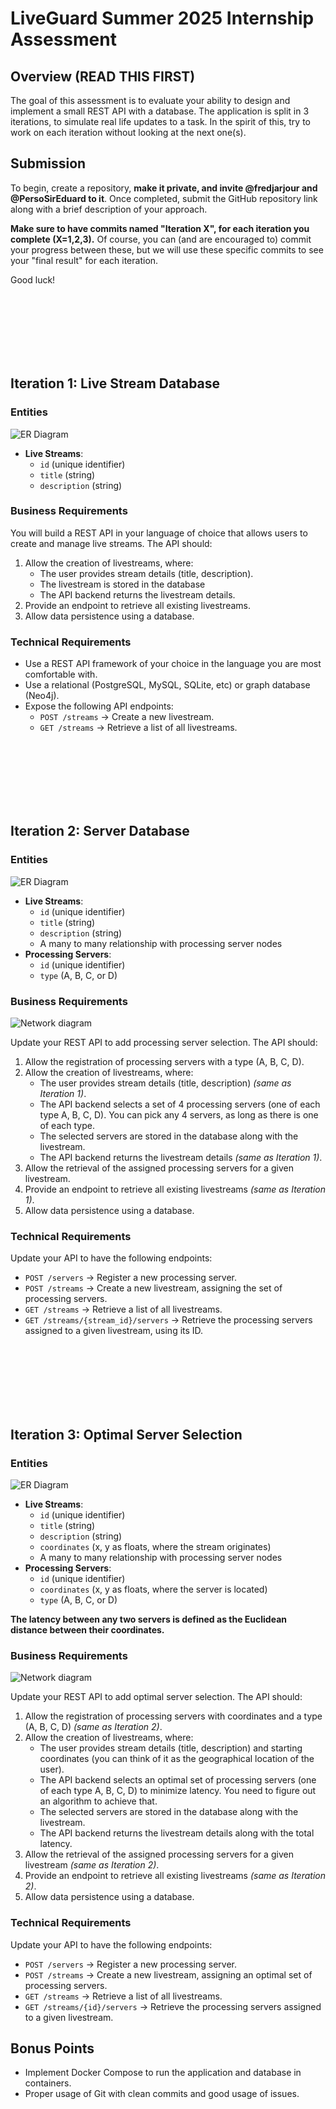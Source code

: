 # LiveGuard Summer 2025 Internship Assessment

## Overview (READ THIS FIRST)
The goal of this assessment is to evaluate your ability to design and implement a small REST API with a database. The application is split in 3 iterations, to simulate real life updates to a task. In the spirit of this, try to work on each iteration without looking at the next one(s).

## Submission
To begin, create a repository, **make it private, and invite @fredjarjour and @PersoSirEduard to it**. Once completed, submit the GitHub repository link along with a brief description of your approach.

**Make sure to have commits named "Iteration X", for each iteration you complete (X=1,2,3).** Of course, you can (and are encouraged to) commit your progress between these, but we will use these specific commits to see your "final result" for each iteration.

Good luck!

<br/><br/><br/><br/><br/><br/>

## Iteration 1: Live Stream Database

### Entities
![ER Diagram](StreamingER1.png)

- **Live Streams**:
  - `id` (unique identifier)
  - `title` (string)
  - `description` (string)

### Business Requirements
You will build a REST API in your language of choice that allows users to create and manage live streams. The API should:
1. Allow the creation of livestreams, where:
   - The user provides stream details (title, description).
   - The livestream is stored in the database
   - The API backend returns the livestream details.
2. Provide an endpoint to retrieve all existing livestreams.
3. Allow data persistence using a database.

### Technical Requirements
- Use a REST API framework of your choice in the language you are most comfortable with.
- Use a relational (PostgreSQL, MySQL, SQLite, etc) or graph database (Neo4j).
- Expose the following API endpoints:
  - `POST /streams` → Create a new livestream.
  - `GET /streams` → Retrieve a list of all livestreams.

<br/><br/><br/><br/><br/><br/>

## Iteration 2: Server Database

### Entities
![ER Diagram](StreamingER2.png)

- **Live Streams**:
  - `id` (unique identifier)
  - `title` (string)
  - `description` (string)
  - A many to many relationship with processing server nodes 
- **Processing Servers**:
  - `id` (unique identifier)
  - `type` (A, B, C, or D)

### Business Requirements
![Network diagram](Network_diagram.png)

Update your REST API to add processing server selection. The API should:
1. Allow the registration of processing servers with a type (A, B, C, D).
2. Allow the creation of livestreams, where:
   - The user provides stream details (title, description) *(same as Iteration 1)*.
   - The API backend selects a set of 4 processing servers (one of each type A, B, C, D). You can pick any 4 servers, as long as there is one of each type.
   - The selected servers are stored in the database along with the livestream.
   - The API backend returns the livestream details *(same as Iteration 1)*.
3. Allow the retrieval of the assigned processing servers for a given livestream.
4. Provide an endpoint to retrieve all existing livestreams *(same as Iteration 1)*.
5. Allow data persistence using a database.

### Technical Requirements
Update your API to have the following endpoints:
- `POST /servers` → Register a new processing server.
- `POST /streams` → Create a new livestream, assigning the set of processing servers.
- `GET /streams` → Retrieve a list of all livestreams.
- `GET /streams/{stream_id}/servers` → Retrieve the processing servers assigned to a given livestream, using its ID.

<br/><br/><br/><br/><br/><br/>

## Iteration 3: Optimal Server Selection

### Entities
![ER Diagram](StreamingER3.png)

- **Live Streams**:
  - `id` (unique identifier)
  - `title` (string)
  - `description` (string)
  - `coordinates` (x, y as floats, where the stream originates)
  - A many to many relationship with processing server nodes 
- **Processing Servers**:
  - `id` (unique identifier)
  - `coordinates` (x, y as floats, where the server is located)
  - `type` (A, B, C, or D)

**The latency between any two servers is defined as the Euclidean distance between their coordinates.**

### Business Requirements
![Network diagram](Network_diagram.png)

Update your REST API to add optimal server selection. The API should:
1. Allow the registration of processing servers with coordinates and a type (A, B, C, D) *(same as Iteration 2)*.
2. Allow the creation of livestreams, where:
   - The user provides stream details (title, description) and starting coordinates (you can think of it as the geographical location of the user).
   - The API backend selects an optimal set of processing servers (one of each type A, B, C, D) to minimize latency. You need to figure out an algorithm to achieve that.
   - The selected servers are stored in the database along with the livestream.
   - The API backend returns the livestream details along with the total latency.
3. Allow the retrieval of the assigned processing servers for a given livestream *(same as Iteration 2)*.
5. Provide an endpoint to retrieve all existing livestreams *(same as Iteration 2)*.
6. Allow data persistence using a database.

### Technical Requirements
Update your API to have the following endpoints:
- `POST /servers` → Register a new processing server.
- `POST /streams` → Create a new livestream, assigning an optimal set of processing servers.
- `GET /streams` → Retrieve a list of all livestreams.
- `GET /streams/{id}/servers` → Retrieve the processing servers assigned to a given livestream.

## Bonus Points
- Implement Docker Compose to run the application and database in containers.
- Proper usage of Git with clean commits and good usage of issues.

